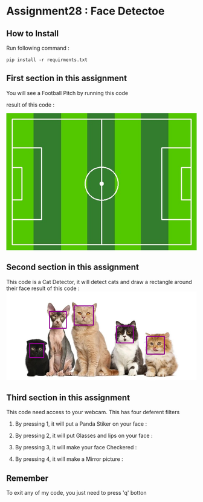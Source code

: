 # Assignment28 : Face Detectoe

## How to Install
Run following command :
```
pip install -r requirments.txt
```
## First section in this assignment
You will see a Football Pitch by running this code

result of this code :

![Alt text](output_images/outout_1.jpg)
## Second section in this assignment
This code is a Cat Detector, it will detect cats and draw a rectangle around their face
result of this code :
![Alt text](output_images/outout_2.jpg)
## Third section in this assignment
This code need access to your webcam. This has four deferent filters
1. By pressing 1, it will put a Panda Stiker on your face :

2. By pressing 2, it will put Glasses and lips on your face :

3. By pressing 3, it will make your face Checkered :

4. By pressing 4, it will make a Mirror picture :

## Remember
To exit any of my code, you just need to press 'q' botton